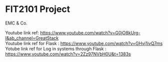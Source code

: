 # FIT2101 Project

EMC & Co.

Youtube link ref: https://www.youtube.com/watch?v=G0jO8kUrg-I&ab_channel=GreatStack  
Youtube link ref for Flask : https://www.youtube.com/watch?v=GHvj1ivQ7ms
Yotube link ref for Log in systems through Flask  : https://www.youtube.com/watch?v=2Zz97NVbH0U&t=1383s 